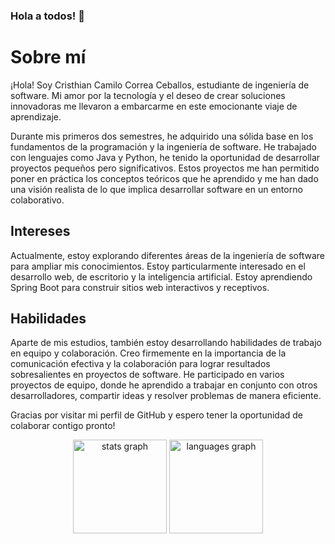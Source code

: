 ### Hola a todos! 👋
# Sobre mí

¡Hola! Soy Cristhian Camilo Correa Ceballos, estudiante de ingeniería de software. Mi amor por la tecnología y el deseo de crear soluciones innovadoras me llevaron a embarcarme en este emocionante viaje de aprendizaje.

Durante mis primeros dos semestres, he adquirido una sólida base en los fundamentos de la programación y la ingeniería de software. He trabajado con lenguajes como Java y Python, he tenido la oportunidad de desarrollar proyectos pequeños pero significativos. Estos proyectos me han permitido poner en práctica los conceptos teóricos que he aprendido y me han dado una visión realista de lo que implica desarrollar software en un entorno colaborativo.

## Intereses

Actualmente, estoy explorando diferentes áreas de la ingeniería de software para ampliar mis conocimientos. Estoy particularmente interesado en el desarrollo web, de escritorio y la inteligencia artificial. Estoy aprendiendo Spring Boot para construir sitios web interactivos y receptivos.

## Habilidades

Aparte de mis estudios, también estoy desarrollando habilidades de trabajo en equipo y colaboración. Creo firmemente en la importancia de la comunicación efectiva y la colaboración para lograr resultados sobresalientes en proyectos de software. He participado en varios proyectos de equipo, donde he aprendido a trabajar en conjunto con otros desarrolladores, compartir ideas y resolver problemas de manera eficiente.

Gracias por visitar mi perfil de GitHub y espero tener la oportunidad de colaborar contigo pronto!

<div align="center">
  <img src="https://github-readme-stats.vercel.app/api?hide_title=false&hide_rank=false&show_icons=true&include_all_commits=true&count_private=true&disable_animations=false&theme=codeSTACKr&locale=en&hide_border=false&username=Criscas1609" height="150" alt="stats graph"  />
  <img src="https://github-readme-stats.vercel.app/api/top-langs?locale=en&hide_title=false&layout=compact&card_width=320&langs_count=5&theme=codeSTACKr&hide_border=false&username=Criscas1609" height="150" alt="languages graph"  />
</div></div>
